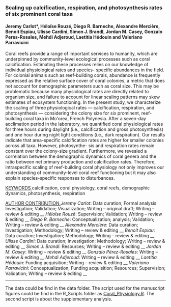 ### Scaling up calcification, respiration, and photosynthesis rates of six prominent coral taxa
#### Jeremy Carlot*, Héloïse Rouzé, Diego R. Barneche, Alexandre Mercière, Benoit Espiau, Ulisse Cardini, Simon J. Brandl, Jordan M. Casey, Gonzalo Peres-Rosales, Mehdi Adjeroud, Laetitia Hédouin and Valeriano Parravicini

Coral reefs provide a range of important services to humanity, which are underpinned by community-level ecological processes such as coral calcification. Estimating these processes relies on our knowledge of individual physiological rates and species- specific abundances in the field. For colonial animals such as reef-building corals, abundance is frequently expressed as the relative surface cover of coral colonies, a metric that does not account for demographic parameters such as coral size. This may be problematic because many physiological rates are directly related to organism size, and failure to account for linear scaling patterns may skew estimates of ecosystem functioning. In the present study, we characterize the scaling of three physiological rates — calcification, respiration, and photosynthesis — considering the colony size for six prominent, reef-building coral taxa in Mo'orea, French Polynesia. After a seven-day acclimation period in the laboratory, we quantified coral physiological rates for three hours during daylight (i.e., calcification and gross photosynthesis) and one hour during night light conditions (i.e., dark respiration). Our results indicate that area-specific calcification rates are higher for smaller colonies across all taxa. However, photosynthe- sis and respiration rates remain constant over the colony-size gradient. Furthermore, we revealed a correlation between the demographic dynamics of coral genera and the ratio between net primary production and calcification rates. Therefore, intraspecific scaling of reef-building coral physiology not only improves our understanding of community-level coral reef functioning but it may also explain species-specific responses to disturbances.

<u> KEYWORDS </u>
calcification, coral physiology, coral reefs, demographic dynamics, photosynthesis, respiration

<u> AUTHOR CONTRIBUTION </u>
*Jeremy Carlot*: Data curation; Formal analysis Investigation; Validation; Visualization; Writing – original draft; Writing – review & editing __
*Héloïse Rouzé*: Supervision; Validation; Writing – review & editing __
*Diego R. Barneche*: Conceptualization; analysis; Validation; Writing – review & editing __
*Alexandre Mercière*: Data curation; Investigation; Methodology; Writing – review & editing __
*Benoit Espiau*: Data curation; Investigation; Methodology; Writing – review & editing __
*Ulisse Cardini*: Data curation; Investigation; Methodology; Writing – review & editing __
*Simon J. Brandl*: Resources; Writing – review & editing __
*Jordan M. Casey*: Writing – review & editing __
*Gonzalo Pérez-Rosales*: Writing – review & editing __
*Mehdi Adjeroud*: Writing – review & editing __
*Laetitia Hédouin*: Funding acquisition; Writing – review & editing __
*Valeriano Parravicini*: Conceptualization; Funding acquisition; Resources; Supervision; Validation; Writing – review & editing __

--------------

The data could be find in the data folder.
The script used for the manuscript figures could be find in the R_Scripts folder as [Coral_Physiology.R](https://github.com/JayCrlt/Coral_Physiology/tree/master/R_Scripts).
The second script is about the supplementary analysis.
